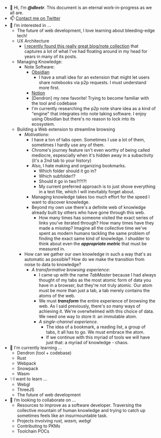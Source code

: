 <!---
A friendly reminder from the past to do something with this page; even on first transcription it seems overbloated.
--->
- 👋 Hi, I’m ***@dleetr***. This document is an eternal work-in-progress as we all are.
- 📫 [Contact me on Twitter](https://twitter.com/__dleetr__)
- 👀 I’m interested in ...
	- The future of web development, I love learning about bleeding-edge tech!
  - UX Architecture
    - [I recently found this really great blog/note collection](https://alexanderobenauer.com/) that captures a lot of what I've had
    floating around in my head for years in many of its posts.
  - Managing Knowledge:
    - Note Software:
      - [Obsidian](https://obsidian.md/)
        - I have a small idea for an extension that might let users share notebooks via p2p requests. I must understand more first.
      - [Notion](https://www.notion.so/)
      - [Dendron] my new favorite! Trying to become familiar with the tool and codebase
      - I'm currently researching the p2p note share idea as a kind of "engine" that integrates into note taking software. I enjoy using Obsidian but there's no reason to lock into its ecosystem.
  - Building a Web extension to streamline browsing
	  - *Motivations*:
        - I have a ton of tabs open. Sometimes I use a lot of them, sometimes I hardly use any of them.
        - Chrome's journey feature isn't even worthy of being called mediocre, espescially when it's hidden away in a subactivity (it's a 2nd tab to your history)
        - Also, I hate making and organizing bookmarks.
			- Which folder should it go in?
			- Which subfolder!?
			- Should it go in two?!?!?!
			- My current preferred approach is to just shove everything in a text file, which I will inevitably forget about.
		- Managing knowledge takes too much effort for the speed I want to discover knowledge.
		- Beyond my own use there's a definite web of knowledge already built by others who have gone through this web. 
			- How many times has someone visited the exact series of links you've iterated through? How many times have they made a misstep? Imagine all the collective time we've spent as modern humans tackling the same problem of finding the exact same kind of knowledge. I shudder to think about even the ***appropriate metric*** that must be measured in.
	- How can we gather our own knowledge in such a way that's as automatic as possible? How do we make the transition from noise to data to knowledge?
	  - *A transformative browsing experience*:
		- I came up with the name *TabMaster* because I had always thought of my tabs as the most atomic form of data you have in a browser, but they're not truly atomic. Our atom must be more than just a tab, a tab merely contains the atoms of the web.
		- We must ***transform*** the entire experience of browsing the web. As I said previously, there's *so* many ways of achieving it. We're overwhelmed
		with this choice of data. We need one way to store it: an immutable atom.
		- *A single-channel experience*.
			-  The idea of a bookmark, a reading list, a group of tabs, it all has to go. We must embrace the atom.
			-  If we continue with this myriad of tools we will have just that: a myriad of knowledge - chaos.
- 🌱 I'm currently learning ...
	- Dendron (tool + codebase)
	- Rust
	- Webpack
	- Snowpack
	- Wasm
- ✨I want to learn ...
	- Webgl
	- ThreeJS
	- The future of web development
- 💞️ I’m looking to collaborate on ...
  - Resources to improve as a software developer. Traversing the collective mountain of human knowledge and trying to catch up sometimes feels like an insurmountable task.
  - Projects involving *rust, wasm, webgl*
  - Contributing to PKMs
  - Toolchain POCs
<!---
dleetr/dleetr is a ✨ special ✨ repository because its `README.md` (this file) appears on your GitHub profile.
You can click the Preview link to take a look at your changes.
--->
